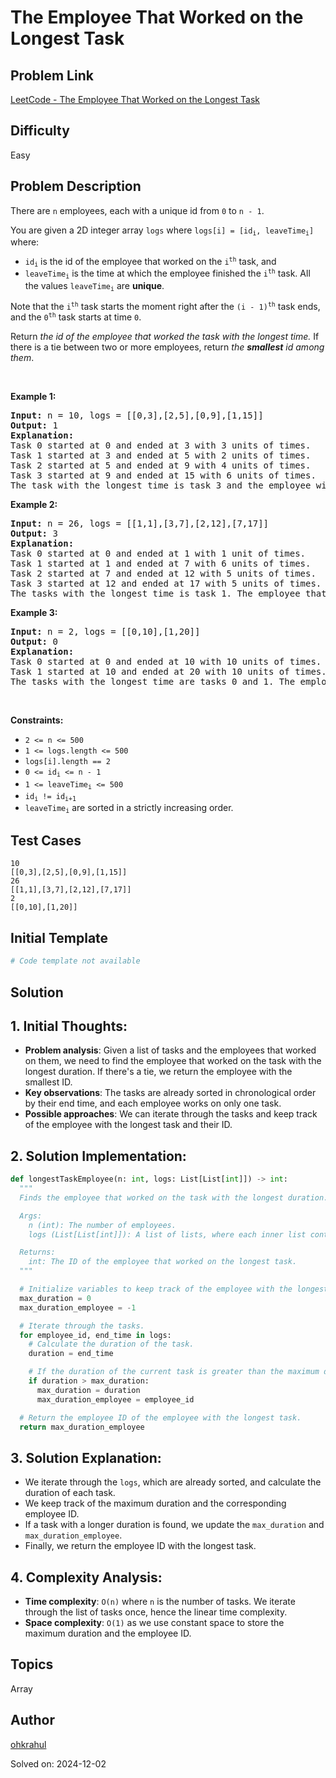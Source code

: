 # The Employee That Worked on the Longest Task

## Problem Link
[LeetCode - The Employee That Worked on the Longest Task](https://leetcode.com/problems/the-employee-that-worked-on-the-longest-task/)

## Difficulty
Easy

## Problem Description
<p>There are <code>n</code> employees, each with a unique id from <code>0</code> to <code>n - 1</code>.</p>

<p>You are given a 2D integer array <code>logs</code> where <code>logs[i] = [id<sub>i</sub>, leaveTime<sub>i</sub>]</code> where:</p>

<ul>
	<li><code>id<sub>i</sub></code> is the id of the employee that worked on the <code>i<sup>th</sup></code> task, and</li>
	<li><code>leaveTime<sub>i</sub></code> is the time at which the employee finished the <code>i<sup>th</sup></code> task. All the values <code>leaveTime<sub>i</sub></code> are <strong>unique</strong>.</li>
</ul>

<p>Note that the <code>i<sup>th</sup></code> task starts the moment right after the <code>(i - 1)<sup>th</sup></code> task ends, and the <code>0<sup>th</sup></code> task starts at time <code>0</code>.</p>

<p>Return <em>the id of the employee that worked the task with the longest time.</em> If there is a tie between two or more employees, return<em> the <strong>smallest</strong> id among them</em>.</p>

<p>&nbsp;</p>
<p><strong class="example">Example 1:</strong></p>

<pre>
<strong>Input:</strong> n = 10, logs = [[0,3],[2,5],[0,9],[1,15]]
<strong>Output:</strong> 1
<strong>Explanation:</strong> 
Task 0 started at 0 and ended at 3 with 3 units of times.
Task 1 started at 3 and ended at 5 with 2 units of times.
Task 2 started at 5 and ended at 9 with 4 units of times.
Task 3 started at 9 and ended at 15 with 6 units of times.
The task with the longest time is task 3 and the employee with id 1 is the one that worked on it, so we return 1.
</pre>

<p><strong class="example">Example 2:</strong></p>

<pre>
<strong>Input:</strong> n = 26, logs = [[1,1],[3,7],[2,12],[7,17]]
<strong>Output:</strong> 3
<strong>Explanation:</strong> 
Task 0 started at 0 and ended at 1 with 1 unit of times.
Task 1 started at 1 and ended at 7 with 6 units of times.
Task 2 started at 7 and ended at 12 with 5 units of times.
Task 3 started at 12 and ended at 17 with 5 units of times.
The tasks with the longest time is task 1. The employee that worked on it is 3, so we return 3.
</pre>

<p><strong class="example">Example 3:</strong></p>

<pre>
<strong>Input:</strong> n = 2, logs = [[0,10],[1,20]]
<strong>Output:</strong> 0
<strong>Explanation:</strong> 
Task 0 started at 0 and ended at 10 with 10 units of times.
Task 1 started at 10 and ended at 20 with 10 units of times.
The tasks with the longest time are tasks 0 and 1. The employees that worked on them are 0 and 1, so we return the smallest id 0.
</pre>

<p>&nbsp;</p>
<p><strong>Constraints:</strong></p>

<ul>
	<li><code>2 &lt;= n &lt;= 500</code></li>
	<li><code>1 &lt;= logs.length &lt;= 500</code></li>
	<li><code>logs[i].length == 2</code></li>
	<li><code>0 &lt;= id<sub>i</sub> &lt;= n - 1</code></li>
	<li><code>1 &lt;= leaveTime<sub>i</sub> &lt;= 500</code></li>
	<li><code>id<sub>i</sub> != id<sub>i+1</sub></code></li>
	<li><code>leaveTime<sub>i</sub></code> are sorted in a strictly increasing order.</li>
</ul>


## Test Cases
```
10
[[0,3],[2,5],[0,9],[1,15]]
26
[[1,1],[3,7],[2,12],[7,17]]
2
[[0,10],[1,20]]
```

## Initial Template
```python
# Code template not available
```

## Solution
## 1. Initial Thoughts:

- **Problem analysis**: Given a list of tasks and the employees that worked on them, we need to find the employee that worked on the task with the longest duration. If there's a tie, we return the employee with the smallest ID.
- **Key observations**: The tasks are already sorted in chronological order by their end time, and each employee works on only one task.
- **Possible approaches**: We can iterate through the tasks and keep track of the employee with the longest task and their ID.

## 2. Solution Implementation:
```python
def longestTaskEmployee(n: int, logs: List[List[int]]) -> int:
  """
  Finds the employee that worked on the task with the longest duration.

  Args:
    n (int): The number of employees.
    logs (List[List[int]]): A list of lists, where each inner list contains the employee ID and the end time of the task they worked on.

  Returns:
    int: The ID of the employee that worked on the longest task.
  """

  # Initialize variables to keep track of the employee with the longest task and their ID.
  max_duration = 0
  max_duration_employee = -1

  # Iterate through the tasks.
  for employee_id, end_time in logs:
    # Calculate the duration of the task.
    duration = end_time

    # If the duration of the current task is greater than the maximum duration seen so far, update the maximum duration and the employee ID.
    if duration > max_duration:
      max_duration = duration
      max_duration_employee = employee_id

  # Return the employee ID of the employee with the longest task.
  return max_duration_employee
```

## 3. Solution Explanation:

- We iterate through the `logs`, which are already sorted, and calculate the duration of each task.
- We keep track of the maximum duration and the corresponding employee ID.
- If a task with a longer duration is found, we update the `max_duration` and `max_duration_employee`.
- Finally, we return the employee ID with the longest task.

## 4. Complexity Analysis:

- **Time complexity**: `O(n)` where `n` is the number of tasks. We iterate through the list of tasks once, hence the linear time complexity.
- **Space complexity**: `O(1)` as we use constant space to store the maximum duration and the employee ID.

## Topics
Array

## Author
[ohkrahul](https://github.com/ohkrahul)

Solved on: 2024-12-02
